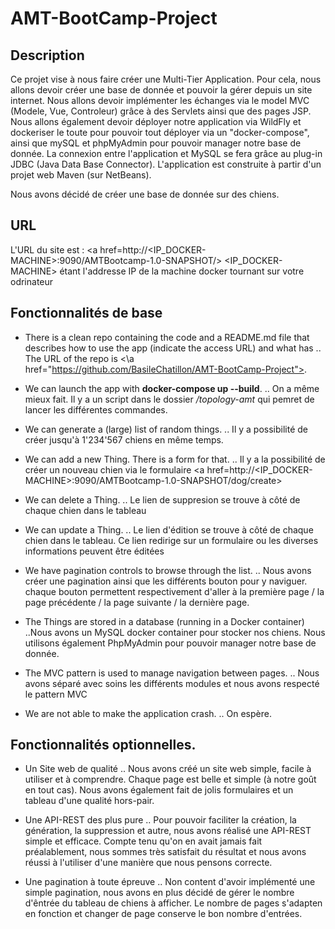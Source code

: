 # AMT-BootCamp-Project

## Description
Ce projet vise à nous faire créer une Multi-Tier Application. Pour cela, nous allons devoir créer une base de donnée et pouvoir la gérer depuis un site internet.
Nous allons devoir implémenter les échanges via le model MVC (Modele, Vue, Controleur) grâce à des Servlets ainsi que des pages JSP.
Nous allons également devoir déployer notre application via WildFly et dockeriser le toute pour pouvoir tout déployer via un "docker-compose", ainsi que mySQL et phpMyAdmin pour pouvoir manager notre base de donnée.
La connexion entre l'application et MySQL se fera grâce au plug-in JDBC (Java Data Base Connector).
L'application est construite à partir d'un projet web Maven (sur NetBeans).

Nous avons décidé de créer une base de donnée sur des chiens.

## URL

L'URL du site est : <a href=http://<IP_DOCKER-MACHINE>:9090/AMTBootcamp-1.0-SNAPSHOT/></a>
<IP_DOCKER-MACHINE> étant l'addresse IP de la machine docker tournant sur votre odrinateur

## Fonctionnalités de base
* There is a clean repo containing the code and a README.md file that describes how to use the app (indicate the access URL) and what has
.. The URL of the repo is <\a href="https://github.com/BasileChatillon/AMT-BootCamp-Project">.

* We can launch the app with **docker-compose up --build**.
.. On a même mieux fait. Il y a un script dans le dossier */topology-amt* qui pemret de lancer les différentes commandes.

* We can generate a (large) list of random things.
.. Il y a possibilité de créer jusqu'à 1'234'567 chiens en même temps.

* We can add a new Thing. There is a form for that.
.. Il y a la possibilité de créer un nouveau chien via le formulaire <a href=http://<IP_DOCKER-MACHINE>:9090/AMTBootcamp-1.0-SNAPSHOT/dog/create></a>

* We can delete a Thing.
.. Le lien de suppresion se trouve à côté de chaque chien dans le tableau

* We can update a Thing.
.. Le lien d'édition se trouve à côté de chaque chien dans le tableau. Ce lien redirige sur un formulaire ou les diverses informations peuvent être éditées

* We have pagination controls to browse through the list.
.. Nous avons créer une pagination ainsi que les différents bouton pour y naviguer. chaque bouton permettent respectivement d'aller à la première page / la page précédente / la page suivante / la dernière page.

* The Things are stored in a database (running in a Docker container)
..Nous avons un MySQL docker container pour stocker nos chiens. Nous utilisons également PhpMyAdmin pour pouvoir manager notre base de donnée.

* The MVC pattern is used to manage navigation between pages.
.. Nous avons séparé avec soins les différents modules et nous avons respecté le pattern MVC

* We are not able to make the application crash.
.. On espère.

## Fonctionnalités optionnelles.

* Un Site web de qualité
.. Nous avons créé un site web simple, facile à utiliser et à comprendre. Chaque page est belle et simple (à notre goût en tout cas). Nous avons également fait de jolis formulaires et un tableau d'une qualité hors-pair.

* Une API-REST des plus pure
.. Pour pouvoir faciliter la création, la génération, la suppression et autre, nous avons réalisé une API-REST simple et efficace. Compte tenu qu'on en avait jamais fait préalablement, nous sommes très satisfait du résultat et nous avons réussi à l'utiliser d'une manière que nous pensons correcte.

* Une pagination à toute épreuve
.. Non content d'avoir implémenté une simple pagination, nous avons en plus décidé de gérer le nombre d'êntrée du tableau de chiens à afficher. Le nombre de pages s'adapten en fonction et changer de page conserve le bon nombre d'entrées.

